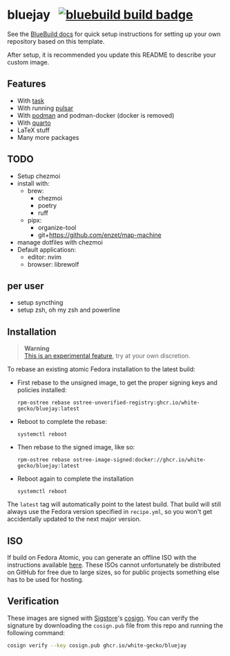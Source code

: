 # bluejay &nbsp; [![bluebuild build badge](https://github.com/white-gecko/bluejay/actions/workflows/build.yml/badge.svg)](https://github.com/white-gecko/bluejay/actions/workflows/build.yml)

See the [BlueBuild docs](https://blue-build.org/how-to/setup/) for quick setup instructions for setting up your own repository based on this template.

After setup, it is recommended you update this README to describe your custom image.

## Features

- With [task](https://taskfile.dev/)
- With running [pulsar](https://pulsar-edit.dev/)
- With [podman](https://podman.io/) and podman-docker (docker is removed)
- With [quarto](https://quarto.org/)
- LaTeX stuff
- Many more packages

## TODO

- Setup chezmoi
- install with:
  - brew:
    - chezmoi
    - poetry
    - ruff
  - pipx:
    - organize-tool
    - git+https://github.com/enzet/map-machine
- manage dotfiles with chezmoi
- Default applicatiosn:
  - editor: nvim
  - browser: librewolf

## per user
- setup syncthing
- setup zsh, oh my zsh and powerline

## Installation

> **Warning**  
> [This is an experimental feature](https://www.fedoraproject.org/wiki/Changes/OstreeNativeContainerStable), try at your own discretion.

To rebase an existing atomic Fedora installation to the latest build:

- First rebase to the unsigned image, to get the proper signing keys and policies installed:
  ```
  rpm-ostree rebase ostree-unverified-registry:ghcr.io/white-gecko/bluejay:latest
  ```
- Reboot to complete the rebase:
  ```
  systemctl reboot
  ```
- Then rebase to the signed image, like so:
  ```
  rpm-ostree rebase ostree-image-signed:docker://ghcr.io/white-gecko/bluejay:latest
  ```
- Reboot again to complete the installation
  ```
  systemctl reboot
  ```

The `latest` tag will automatically point to the latest build. That build will still always use the Fedora version specified in `recipe.yml`, so you won't get accidentally updated to the next major version.

## ISO

If build on Fedora Atomic, you can generate an offline ISO with the instructions available [here](https://blue-build.org/learn/universal-blue/#fresh-install-from-an-iso). These ISOs cannot unfortunately be distributed on GitHub for free due to large sizes, so for public projects something else has to be used for hosting.

## Verification

These images are signed with [Sigstore](https://www.sigstore.dev/)'s [cosign](https://github.com/sigstore/cosign). You can verify the signature by downloading the `cosign.pub` file from this repo and running the following command:

```bash
cosign verify --key cosign.pub ghcr.io/white-gecko/bluejay
```
